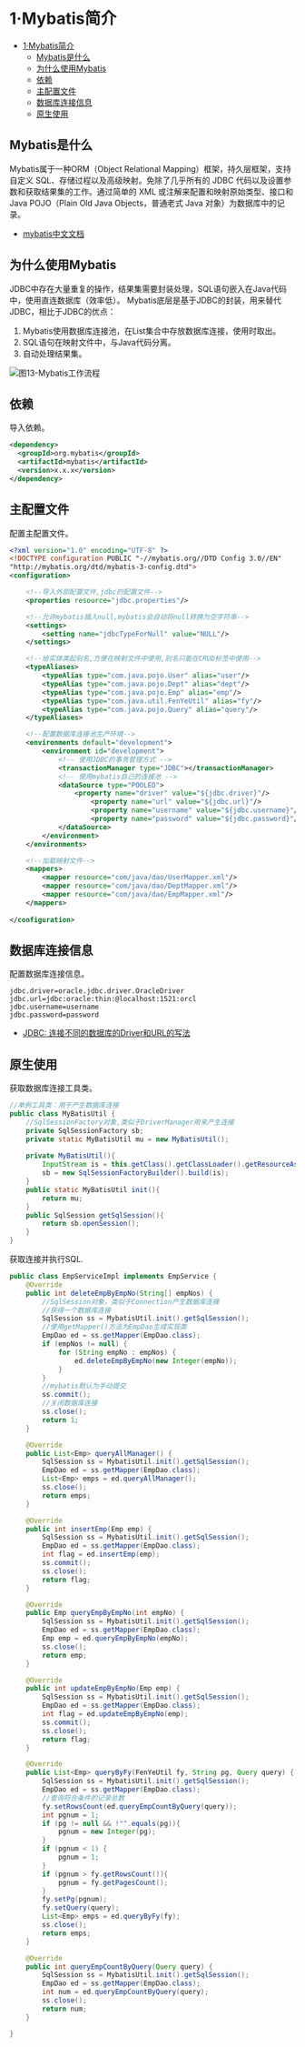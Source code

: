 # 1·Mybatis简介

- [1·Mybatis简介](#1mybatis简介)
  - [Mybatis是什么](#mybatis是什么)
  - [为什么使用Mybatis](#为什么使用mybatis)
  - [依赖](#依赖)
  - [主配置文件](#主配置文件)
  - [数据库连接信息](#数据库连接信息)
  - [原生使用](#原生使用)

## Mybatis是什么
Mybatis属于一种ORM（Object Relational Mapping）框架，持久层框架，支持自定义 SQL、存储过程以及高级映射。免除了几乎所有的 JDBC 代码以及设置参数和获取结果集的工作。通过简单的 XML 或注解来配置和映射原始类型、接口和 Java POJO（Plain Old Java Objects，普通老式 Java 对象）为数据库中的记录。

- [mybatis中文文档](https://mybatis.org/mybatis-3/zh/index.html)

## 为什么使用Mybatis
JDBC中存在大量重复的操作，结果集需要封装处理，SQL语句嵌入在Java代码中，使用直连数据库（效率低）。
Mybatis底层是基于JDBC的封装，用来替代JDBC，相比于JDBC的优点：

1. Mybatis使用数据库连接池，在List<Connection>集合中存放数据库连接，使用时取出。
2. SQL语句在映射文件中，与Java代码分离。
3. 自动处理结果集。

![图13-Mybatis工作流程](/docs/images/图13-Mybatis工作流程.jpeg)

## 依赖
导入依赖。
```xml
<dependency>
  <groupId>org.mybatis</groupId>
  <artifactId>mybatis</artifactId>
  <version>x.x.x</version>
</dependency>
```

## 主配置文件
配置主配置文件。
```xml
<?xml version="1.0" encoding="UTF-8" ?>
<!DOCTYPE configuration PUBLIC "-//mybatis.org//DTD Config 3.0//EN"
"http://mybatis.org/dtd/mybatis-3-config.dtd">
<configuration>

	<!--导入外部配置文件,jdbc的配置文件-->
	<properties resource="jdbc.properties"/>

	<!--允许mybatis插入null,mybatis会自动将null转换为空字符串-->
	<settings>
		<setting name="jdbcTypeForNull" value="NULL"/>
	</settings>

	<!--给实体类起别名,方便在映射文件中使用,别名只能在CRUD标签中使用-->
	<typeAliases>
		<typeAlias type="com.java.pojo.User" alias="user"/>
		<typeAlias type="com.java.pojo.Dept" alias="dept"/>
		<typeAlias type="com.java.pojo.Emp" alias="emp"/>
		<typeAlias type="com.java.util.FenYeUtil" alias="fy"/>
		<typeAlias type="com.java.pojo.Query" alias="query"/>
	</typeAliases>

	<!--配置数据库连接池生产环境-->
	<environments default="development">
		<environment id="development">
			<!-- 使用JDBC的事务管理方式 -->
			<transactionManager type="JDBC"></transactionManager>
			<!-- 使用mybatis自己的连接池 -->
			<dataSource type="POOLED">
	 			<property name="driver" value="${jdbc.driver}"/>
					<property name="url" value="${jdbc.url}"/>
					<property name="username" value="${jdbc.username}"/>
					<property name="password" value="${jdbc.password}"/>
			</dataSource>
		</environment>
	</environments>

	<!--加载映射文件-->
	<mappers>
		<mapper resource="com/java/dao/UserMapper.xml"/>
		<mapper resource="com/java/dao/DeptMapper.xml"/>
		<mapper resource="com/java/dao/EmpMapper.xml"/>
	</mappers>
	
</configuration>
```

## 数据库连接信息
配置数据库连接信息。
```properties
jdbc.driver=oracle.jdbc.driver.OracleDriver
jdbc.url=jdbc:oracle:thin:@localhost:1521:orcl
jdbc.username=username
jdbc.password=password
```

- [JDBC: 连接不同的数据库的Driver和URL的写法](https://blog.csdn.net/isomebody/article/details/73012417)

## 原生使用
获取数据库连接工具类。
```java
//单例工具类：用于产生数据库连接
public class MyBatisUtil {
    //SqlSessionFactory对象,类似于DriverManager用来产生连接
    private SqlSessionFactory sb;
    private static MyBatisUtil mu = new MyBatisUtil();
    
    private MyBatisUtil(){
        InputStream is = this.getClass().getClassLoader().getResourceAsStream("mybatis.xml");
        sb = new SqlSessionFactoryBuilder().build(is);
    }
    public static MyBatisUtil init(){
        return mu;
    }
    public SqlSession getSqlSession(){
        return sb.openSession();
    }
}
```
获取连接并执行SQL.
```java
public class EmpServiceImpl implements EmpService {
    @Override
    public int deleteEmpByEmpNo(String[] empNos) {
        //SqlSession对象，类似于Connection产生数据库连接
        //获得一个数据库连接
        SqlSession ss = MybatisUtil.init().getSqlSession();
        //使用getMapper()方法为EmpDao生成实现类
        EmpDao ed = ss.getMapper(EmpDao.class);
        if (empNos != null) {
            for (String empNo : empNos) {
                ed.deleteEmpByEmpNo(new Integer(empNo));
            }
        }
        //mybatis默认为手动提交
        ss.commit();
        //关闭数据库连接
        ss.close();
        return 1;
    }

    @Override
    public List<Emp> queryAllManager() {
        SqlSession ss = MybatisUtil.init().getSqlSession();
        EmpDao ed = ss.getMapper(EmpDao.class);
        List<Emp> emps = ed.queryAllManager();
        ss.close();
        return emps;
    }

    @Override
    public int insertEmp(Emp emp) {
        SqlSession ss = MybatisUtil.init().getSqlSession();
        EmpDao ed = ss.getMapper(EmpDao.class);
        int flag = ed.insertEmp(emp);
        ss.commit();
        ss.close();
        return flag;
    }

    @Override
    public Emp queryEmpByEmpNo(int empNo) {
        SqlSession ss = MybatisUtil.init().getSqlSession();
        EmpDao ed = ss.getMapper(EmpDao.class);
        Emp emp = ed.queryEmpByEmpNo(empNo);
        ss.close();
        return emp;
    }

    @Override
    public int updateEmpByEmpNo(Emp emp) {
        SqlSession ss = MybatisUtil.init().getSqlSession();
        EmpDao ed = ss.getMapper(EmpDao.class);
        int flag = ed.updateEmpByEmpNo(emp);
        ss.commit();
        ss.close();
        return flag;
    }

    @Override
    public List<Emp> queryByFy(FenYeUtil fy, String pg, Query query) {
        SqlSession ss = MybatisUtil.init().getSqlSession();
        EmpDao ed = ss.getMapper(EmpDao.class);
        //查询符合条件的记录总数
        fy.setRowsCount(ed.queryEmpCountByQuery(query));
        int pgnum = 1;
        if (pg != null && !"".equals(pg)){
            pgnum = new Integer(pg);
        }
        if (pgnum < 1) {
            pgnum = 1;
        }
        if (pgnum > fy.getRowsCount()){
            pgnum = fy.getPagesCount();
        }
        fy.setPg(pgnum);
        fy.setQuery(query);
        List<Emp> emps = ed.queryByFy(fy);
        ss.close();
        return emps;
    }

    @Override
    public int queryEmpCountByQuery(Query query) {
        SqlSession ss = MybatisUtil.init().getSqlSession();
        EmpDao ed = ss.getMapper(EmpDao.class);
        int num = ed.queryEmpCountByQuery(query);
        ss.close();
        return num;
    }

}
```
